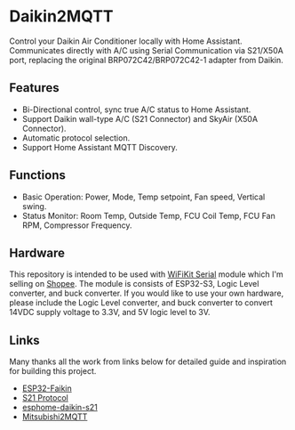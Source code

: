 # Daikin2MQTT
Control your Daikin Air Conditioner locally with Home Assistant. Communicates directly with A/C using Serial Communication via S21/X50A port, replacing the original BRP072C42/BRP072C42-1 adapter from Daikin.

## Features
- Bi-Directional control, sync true A/C status to Home Assistant.
- Support Daikin wall-type A/C (S21 Connector) and SkyAir (X50A Connector).
- Automatic protocol selection.
- Support Home Assistant MQTT Discovery.

## Functions
- Basic Operation: Power, Mode, Temp setpoint, Fan speed, Vertical swing.
- Status Monitor: Room Temp, Outside Temp, FCU Coil Temp, FCU Fan RPM, Compressor Frequency.

## Hardware
This repository is intended to be used with [WiFiKit Serial](wifikitserial.magiapp.me) module which I'm selling on [Shopee](https://shopee.co.th/product/27525505/25976826071/). The module is consists of ESP32-S3, Logic Level converter, and buck converter. If you would like to use your own hardware, please include the Logic Level converter, and buck converter to convert 14VDC supply voltage to 3.3V, and 5V logic level to 3V.

## Links
Many thanks all the work from links below for detailed guide and inspiration for building this project.
- [ESP32-Faikin](https://github.com/revk/ESP32-Faikin)
- [S21 Protocol](https://github.com/revk/ESP32-Faikin/blob/main/Manuals/S21.md)
- [esphome-daikin-s21](https://github.com/joshbenner/esphome-daikin-s21)
- [Mitsubishi2MQTT](https://github.com/maxmacstn/mitsubishi2MQTT)